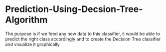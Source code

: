 # Prediction-Using-Decsion-Tree-Algorithm
The purpose is if we feed any new data to this classifier, it would be able to predict the right class accordingly and to create the Decision Tree classifier and visualize it graphically.
